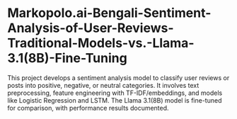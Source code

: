 # Markopolo.ai-Bengali-Sentiment-Analysis-of-User-Reviews-Traditional-Models-vs.-Llama-3.1(8B)-Fine-Tuning
This project develops a sentiment analysis model to classify user reviews or posts into positive, negative, or neutral categories. It involves text preprocessing, feature engineering with TF-IDF/embeddings, and models like Logistic Regression and LSTM. The Llama 3.1(8B) model is fine-tuned for comparison, with performance results documented.
